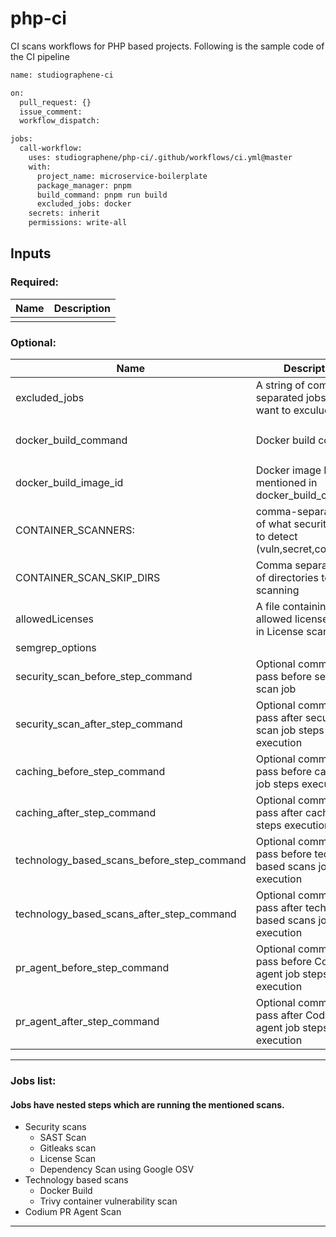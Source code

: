 # php-ci

CI scans workflows for PHP based projects. Following is the sample code of the CI pipeline

```sh
name: studiographene-ci

on:
  pull_request: {}
  issue_comment:
  workflow_dispatch:

jobs:
  call-workflow:
    uses: studiographene/php-ci/.github/workflows/ci.yml@master
    with:
      project_name: microservice-boilerplate
      package_manager: pnpm
      build_command: pnpm run build
      excluded_jobs: docker
    secrets: inherit
    permissions: write-all
```

## Inputs

### Required:

| Name | Description |
| ---- | ----------- |
|      |             |

### Optional:

| Name                     | Description                                                                 | Default                          |
| ------------------------ | --------------------------------------------------------------------------- | -------------------------------- |
| excluded_jobs            | A string of comma separated jobs that you want to exculude.                 |                                  |
| docker_build_command     | Docker build command                                                        | `docker build -t local:latest .` |
| docker_build_image_id    | Docker image ID as mentioned in docker_build_command                        | `local:latest`                   |
| CONTAINER_SCANNERS:      | comma-separated list of what security issues to detect (vuln,secret,config) | `vuln`                           |
| CONTAINER_SCAN_SKIP_DIRS | Comma separated list of directories to skip scanning                        |                                  |
| allowedLicenses          | A file containing allowed licenses name in License scan finding             |                                  |
| semgrep_options          |                                                                             |                                  |
security_scan_before_step_command    | Optional commands to pass before secuirty scan job |                               |
security_scan_after_step_command    | Optional commands to pass after secuirty scan job steps execution |                               |
caching_before_step_command    | Optional commands to pass before caching job steps execution |                   |
caching_after_step_command    | Optional commands to pass after caching job steps execution |                   |
technology_based_scans_before_step_command    | Optional commands to pass before techology based scans job steps execution |                   |
technology_based_scans_after_step_command    | Optional commands to pass after techology based scans job steps execution |                   |
pr_agent_before_step_command    | Optional commands to pass before Codium PR agent job steps execution |                   |
 pr_agent_after_step_command    | Optional commands to pass after Codium PR agent job steps execution |                   |
---

### Jobs list:
#### Jobs have nested steps which are running the mentioned scans.

- Security scans
  - SAST Scan
  - Gitleaks scan
  - License Scan
  - Dependency Scan using Google OSV
- Technology based scans
  - Docker Build
  - Trivy container vulnerability scan
- Codium PR Agent Scan


---


